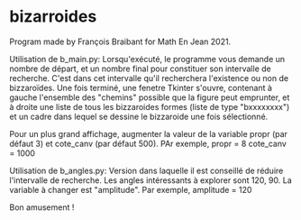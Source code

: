 # bizarroides
Program made by François Braibant for Math En Jean 2021.

Utilisation de b_main.py: 
Lorsqu'exécuté, le programme vous demande un nombre de départ, et un nombre final pour constituer son intervalle de recherche. C'est dans cet intervalle qu'il recherchera l'existence ou non de bizzaroïdes. Une fois terminé, une fenetre Tkinter s'ouvre, contenant à gauche l'ensemble des "chemins" possible que la figure peut emprunter, et à droite une liste de tous les bizzaroides formes (liste de type "bxxxxxxxx") et un cadre dans lequel se dessine le bizzaroide une fois sélectionné.

Pour un plus grand affichage, augmenter la valeur de la variable propr (par défaut 3) et cote_canv (par défaut 500). 
PAr exemple, 
propr = 8
cote_canv = 1000

Utilisation de b_angles.py:
Version dans laquelle il est conseillé de réduire l'intervalle de recherche. Les angles intéressants à explorer sont 120, 90.
La variable à changer est "amplitude". 
Par exemple,
amplitude = 120

Bon amusement ! 
